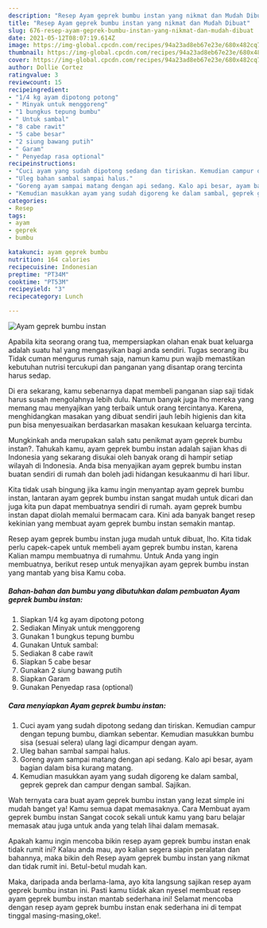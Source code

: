 ```yaml
---
description: "Resep Ayam geprek bumbu instan yang nikmat dan Mudah Dibuat"
title: "Resep Ayam geprek bumbu instan yang nikmat dan Mudah Dibuat"
slug: 676-resep-ayam-geprek-bumbu-instan-yang-nikmat-dan-mudah-dibuat
date: 2021-05-12T08:07:19.614Z
image: https://img-global.cpcdn.com/recipes/94a23ad8eb67e23e/680x482cq70/ayam-geprek-bumbu-instan-foto-resep-utama.jpg
thumbnail: https://img-global.cpcdn.com/recipes/94a23ad8eb67e23e/680x482cq70/ayam-geprek-bumbu-instan-foto-resep-utama.jpg
cover: https://img-global.cpcdn.com/recipes/94a23ad8eb67e23e/680x482cq70/ayam-geprek-bumbu-instan-foto-resep-utama.jpg
author: Dollie Cortez
ratingvalue: 3
reviewcount: 15
recipeingredient:
- "1/4 kg ayam dipotong potong"
- " Minyak untuk menggoreng"
- "1 bungkus tepung bumbu"
- " Untuk sambal"
- "8 cabe rawit"
- "5 cabe besar"
- "2 siung bawang putih"
- " Garam"
- " Penyedap rasa optional"
recipeinstructions:
- "Cuci ayam yang sudah dipotong sedang dan tiriskan. Kemudian campur dengan tepung bumbu, diamkan sebentar. Kemudian masukkan bumbu sisa (sesuai selera) ulang lagi dicampur dengan ayam."
- "Uleg bahan sambal sampai halus."
- "Goreng ayam sampai matang dengan api sedang. Kalo api besar, ayam bagian dalam bisa kurang matang."
- "Kemudian masukkan ayam yang sudah digoreng ke dalam sambal, geprek geprek dan campur dengan sambal. Sajikan."
categories:
- Resep
tags:
- ayam
- geprek
- bumbu

katakunci: ayam geprek bumbu 
nutrition: 164 calories
recipecuisine: Indonesian
preptime: "PT34M"
cooktime: "PT53M"
recipeyield: "3"
recipecategory: Lunch

---
```



![Ayam geprek bumbu instan](https://img-global.cpcdn.com/recipes/94a23ad8eb67e23e/680x482cq70/ayam-geprek-bumbu-instan-foto-resep-utama.jpg)

Apabila kita seorang orang tua, mempersiapkan olahan enak buat keluarga adalah suatu hal yang mengasyikan bagi anda sendiri. Tugas seorang ibu Tidak cuman mengurus rumah saja, namun kamu pun wajib memastikan kebutuhan nutrisi tercukupi dan panganan yang disantap orang tercinta harus sedap.

Di era  sekarang, kamu sebenarnya dapat membeli panganan siap saji tidak harus susah mengolahnya lebih dulu. Namun banyak juga lho mereka yang memang mau menyajikan yang terbaik untuk orang tercintanya. Karena, menghidangkan masakan yang dibuat sendiri jauh lebih higienis dan kita pun bisa menyesuaikan berdasarkan masakan kesukaan keluarga tercinta. 



Mungkinkah anda merupakan salah satu penikmat ayam geprek bumbu instan?. Tahukah kamu, ayam geprek bumbu instan adalah sajian khas di Indonesia yang sekarang disukai oleh banyak orang di hampir setiap wilayah di Indonesia. Anda bisa menyajikan ayam geprek bumbu instan buatan sendiri di rumah dan boleh jadi hidangan kesukaanmu di hari libur.

Kita tidak usah bingung jika kamu ingin menyantap ayam geprek bumbu instan, lantaran ayam geprek bumbu instan sangat mudah untuk dicari dan juga kita pun dapat membuatnya sendiri di rumah. ayam geprek bumbu instan dapat diolah memalui bermacam cara. Kini ada banyak banget resep kekinian yang membuat ayam geprek bumbu instan semakin mantap.

Resep ayam geprek bumbu instan juga mudah untuk dibuat, lho. Kita tidak perlu capek-capek untuk membeli ayam geprek bumbu instan, karena Kalian mampu membuatnya di rumahmu. Untuk Anda yang ingin membuatnya, berikut resep untuk menyajikan ayam geprek bumbu instan yang mantab yang bisa Kamu coba.

<!--inarticleads1-->

##### Bahan-bahan dan bumbu yang dibutuhkan dalam pembuatan Ayam geprek bumbu instan:

1. Siapkan 1/4 kg ayam dipotong potong
1. Sediakan  Minyak untuk menggoreng
1. Gunakan 1 bungkus tepung bumbu
1. Gunakan  Untuk sambal:
1. Sediakan 8 cabe rawit
1. Siapkan 5 cabe besar
1. Gunakan 2 siung bawang putih
1. Siapkan  Garam
1. Gunakan  Penyedap rasa (optional)




<!--inarticleads2-->

##### Cara menyiapkan Ayam geprek bumbu instan:

1. Cuci ayam yang sudah dipotong sedang dan tiriskan. Kemudian campur dengan tepung bumbu, diamkan sebentar. Kemudian masukkan bumbu sisa (sesuai selera) ulang lagi dicampur dengan ayam.
1. Uleg bahan sambal sampai halus.
1. Goreng ayam sampai matang dengan api sedang. Kalo api besar, ayam bagian dalam bisa kurang matang.
1. Kemudian masukkan ayam yang sudah digoreng ke dalam sambal, geprek geprek dan campur dengan sambal. Sajikan.




Wah ternyata cara buat ayam geprek bumbu instan yang lezat simple ini mudah banget ya! Kamu semua dapat memasaknya. Cara Membuat ayam geprek bumbu instan Sangat cocok sekali untuk kamu yang baru belajar memasak atau juga untuk anda yang telah lihai dalam memasak.

Apakah kamu ingin mencoba bikin resep ayam geprek bumbu instan enak tidak rumit ini? Kalau anda mau, ayo kalian segera siapin peralatan dan bahannya, maka bikin deh Resep ayam geprek bumbu instan yang nikmat dan tidak rumit ini. Betul-betul mudah kan. 

Maka, daripada anda berlama-lama, ayo kita langsung sajikan resep ayam geprek bumbu instan ini. Pasti kamu tiidak akan nyesel membuat resep ayam geprek bumbu instan mantab sederhana ini! Selamat mencoba dengan resep ayam geprek bumbu instan enak sederhana ini di tempat tinggal masing-masing,oke!.

